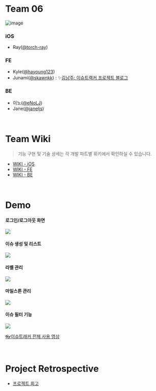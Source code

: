 # Team 06
![image](https://user-images.githubusercontent.com/68000537/122493911-74fb6f80-d023-11eb-9397-9dd73318f97b.png)

### iOS
- Ray([@torch-ray](https://github.com/torch-ray))
### FE
- Kyle([@hayoung123](https://github.com/hayoung123))
- Junami([@skawnkk](https://github.com/skawnkk)) : ✨[김남주: 이슈트랙커 프로젝트 블로그](https://velog.io/@skawnkk/%EC%9D%B4%EC%8A%88%ED%8A%B8%EB%9E%98%EC%BB%A4)
### BE
- 이노([@eNoLJ](https://github.com/eNoLJ))
- Jane([@janeljs](https://github.com/janeljs))

<br/>

# Team Wiki
> 기능 구현 및 기술 상세는 각 개발 파트별 위키에서 확인하실 수 있습니다. 
- [WIKI - iOS](https://github.com/janeljs/issue-tracker/wiki/%5BiOS%5D)
- [WIKI - FE](https://github.com/janeljs/issue-tracker/wiki/%5BFE%5D%EC%A0%95%EB%A6%AC)
- [WIKI - BE](https://github.com/janeljs/issue-tracker/wiki/%5BBE%5D)


<br/>

# Demo
#### 로그인/로그아웃 화면
![](https://images.velog.io/images/skawnkk/post/99847daf-1e84-4ee0-8ec8-cf9684a3503a/0722%EB%A1%9C%EA%B7%B8%EC%9D%B8%EB%A1%9C%EA%B7%B8%EC%95%84%EC%9B%83.gif)

#### 이슈 생성 및 리스트
![](https://images.velog.io/images/skawnkk/post/78765b26-394e-478b-aa67-b6a905e8a9c9/Issue-Tracker-Chrome-2021-07-24-00-25-42.gif)

#### 라벨 관리
![](https://images.velog.io/images/skawnkk/post/59c214b4-2a81-417c-a3bb-856caed8d0e8/0722%EB%9D%BC%EB%B2%A8%ED%8E%B8%EC%A7%91.gif)

#### 마일스톤 관리
![](https://images.velog.io/images/skawnkk/post/a1ad3b46-ea9c-4d11-8224-344422d69b75/0722%EB%A7%88%EC%9D%BC%EC%8A%A4%ED%86%A4%ED%8E%B8%EC%A7%91.gif)

#### 이슈 필터 기능
![](https://images.velog.io/images/skawnkk/post/a0194d82-d285-458b-81a6-4aa41118ae64/0722%ED%95%84%ED%84%B0.gif)

[👓이슈트래커 전체 사용 영상](https://youtu.be/C116TaSK6DM)

<br/>

# Project Retrospective
- [프로젝트 회고](https://github.com/janeljs/issue-tracker/wiki/%ED%94%84%EB%A1%9C%EC%A0%9D%ED%8A%B8-%ED%9A%8C%EA%B3%A0)
